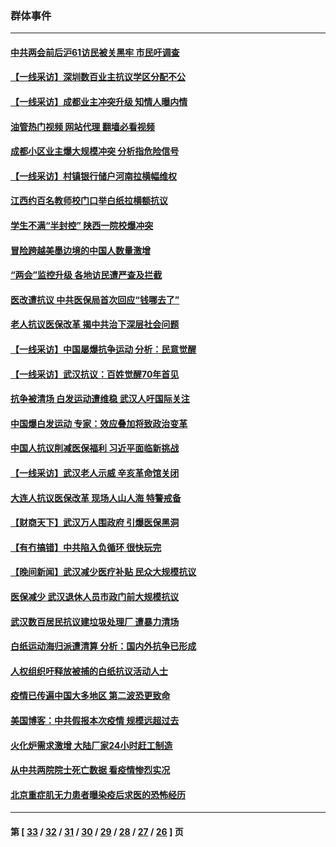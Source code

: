 ### 群体事件
---
#### [中共两会前后沪61访民被关黑牢 市民吁调查](../../pages/ncid279/n13976054.md?04241645) 
#### [【一线采访】深圳数百业主抗议学区分配不公](../../pages/ncid279/n13976680.md?04241645) 
#### [【一线采访】成都业主冲突升级 知情人曝内情](../../pages/ncid279/n13965289.md?04241645) 
#### [油管热门视频 网站代理 翻墙必看视频](http://138.2.39.72:81/youtube.html?epic-marker?04241645)
#### [成都小区业主爆大规模冲突 分析指危险信号](../../pages/ncid279/n13964520.md?04241645) 
#### [【一线采访】村镇银行储户河南拉横幅维权](../../pages/ncid279/n13964555.md?04241645) 
#### [江西约百名教师校门口举白纸拉横额抗议](../../pages/ncid279/n13958579.md?04241645) 
#### [学生不满“半封控” 陕西一院校爆冲突](../../pages/ncid279/n13946647.md?04241645) 
#### [冒险跨越美墨边境的中国人数量激增](../../pages/ncid279/n13946742.md?04241645) 
#### [“两会”监控升级 各地访民遭严查及拦截](../../pages/ncid279/n13942702.md?04241645) 
#### [医改遭抗议 中共医保局首次回应“钱哪去了”](../../pages/ncid279/n13938290.md?04241645) 
#### [老人抗议医保改革 揭中共治下深层社会问题](../../pages/ncid279/n13934963.md?04241645) 
#### [【一线采访】中国屡爆抗争运动 分析：民意觉醒](../../pages/ncid279/n13934024.md?04241645) 
#### [【一线采访】武汉抗议：百姓觉醒70年首见](../../pages/ncid279/n13931265.md?04241645) 
#### [抗争被清场 白发运动遭维稳 武汉人吁国际关注](../../pages/ncid279/n13931147.md?04241645) 
#### [中国爆白发运动 专家：效应叠加将致政治变革](../../pages/ncid279/n13931004.md?04241645) 
#### [中国人抗议削减医保福利 习近平面临新挑战](../../pages/ncid279/n13930530.md?04241645) 
#### [【一线采访】武汉老人示威 辛亥革命馆关闭](../../pages/ncid279/n13930368.md?04241645) 
#### [大连人抗议医保改革 现场人山人海 特警戒备](../../pages/ncid279/n13930248.md?04241645) 
#### [【财商天下】武汉万人围政府 引爆医保黑洞](../../pages/ncid279/n13927281.md?04241645) 
#### [【有冇搞错】中共陷入负循环 很快玩完](../../pages/ncid279/n13926140.md?04241645) 
#### [【晚间新闻】武汉减少医疗补贴 民众大规模抗议](../../pages/ncid279/n13925524.md?04241645) 
#### [医保减少 武汉退休人员市政门前大规模抗议](../../pages/ncid279/n13925389.md?04241645) 
#### [武汉数百居民抗议建垃圾处理厂 遭暴力清场](../../pages/ncid279/n13922269.md?04241645) 
#### [白纸运动海归派遭清算 分析：国内外抗争已形成](../../pages/ncid279/n13919416.md?04241645) 
#### [人权组织吁释放被捕的白纸抗议活动人士](../../pages/ncid279/n13917517.md?04241645) 
#### [疫情已传遍中国大多地区 第二波恐更致命](../../pages/ncid279/n13914332.md?04241645) 
#### [美国博客：中共假报本次疫情 规模远超过去](../../pages/ncid279/n13912604.md?04241645) 
#### [火化炉需求激增 大陆厂家24小时赶工制造](../../pages/ncid279/n13912205.md?04241645) 
#### [从中共两院院士死亡数据 看疫情惨烈实况](../../pages/ncid279/n13910619.md?04241645) 
#### [北京重症肌无力患者曝染疫后求医的恐怖经历](../../pages/ncid279/n13909480.md?04241645) 

---
#### 第 [ [33](./33.md?04241645) / [32](./32.md?04241645) / [31](./31.md?04241645) / [30](./30.md?04241645) / [29](./29.md?04241645) / [28](./28.md?04241645) / [27](./27.md?04241645) / [26](./26.md?04241645) ] 页

